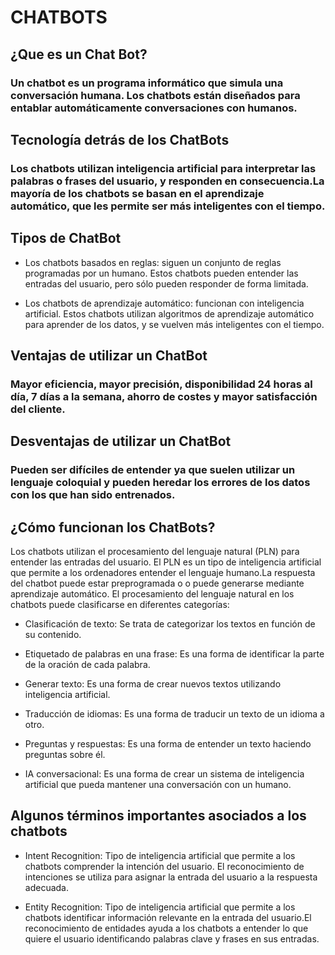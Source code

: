 # CHATBOTS
## ¿Que es un Chat Bot?
 ### Un chatbot es un programa informático que simula una conversación humana. Los chatbots están diseñados para entablar automáticamente conversaciones con humanos.


## Tecnología detrás de los ChatBots
### Los chatbots utilizan inteligencia artificial para interpretar las palabras o frases del usuario, y responden en consecuencia.La mayoría de los chatbots se basan en el aprendizaje automático, que les permite ser más inteligentes con el tiempo.


## Tipos de ChatBot
* Los chatbots basados en reglas: siguen un conjunto de reglas programadas por un humano. Estos chatbots pueden entender las entradas del usuario, pero sólo pueden responder de forma limitada.

* Los chatbots de aprendizaje automático: funcionan con inteligencia artificial. Estos chatbots utilizan algoritmos de aprendizaje automático para aprender de los datos, y se vuelven más inteligentes con el tiempo.


## Ventajas de utilizar un ChatBot
### Mayor eficiencia, mayor precisión, disponibilidad 24 horas al día, 7 días a la semana, ahorro de costes y mayor satisfacción del cliente. 


## Desventajas de utilizar un ChatBot
### Pueden ser difíciles de entender ya que suelen utilizar un lenguaje coloquial y pueden heredar los errores de los datos con los que han sido entrenados.


## ¿Cómo funcionan los ChatBots?
Los chatbots utilizan el procesamiento del lenguaje natural (PLN) para entender las entradas del usuario. El PLN es un tipo de inteligencia artificial que permite a los ordenadores entender el lenguaje humano.La respuesta del chatbot puede estar preprogramada o o puede generarse mediante aprendizaje automático.
El procesamiento del lenguaje natural en los chatbots puede clasificarse en diferentes categorías:

* Clasificación de texto: Se trata de categorizar los textos en función de su contenido.

* Etiquetado de palabras en una frase: Es una forma de identificar la parte de la oración de cada palabra.

* Generar texto: Es una forma de crear nuevos textos utilizando inteligencia artificial.

* Traducción de idiomas: Es una forma de traducir un texto de un idioma a otro.

* Preguntas y respuestas: Es una forma de entender un texto haciendo preguntas sobre él.

* IA conversacional: Es una forma de crear un sistema de inteligencia artificial que pueda mantener una conversación con un humano.


## Algunos términos importantes asociados a los chatbots
* Intent Recognition: Tipo de inteligencia artificial que permite a los chatbots comprender la intención del usuario. El reconocimiento de intenciones se utiliza para asignar la entrada del usuario a la respuesta adecuada. 

* Entity Recognition: Tipo de inteligencia artificial que permite a los chatbots identificar información relevante en la entrada del usuario.El reconocimiento de entidades ayuda a los chatbots a entender lo que quiere el usuario identificando palabras clave y frases en sus entradas.
